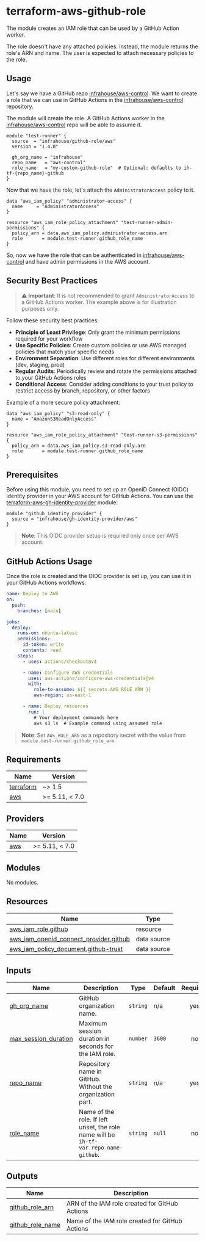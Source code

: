# terraform-aws-github-role
The module creates an IAM role that can be used by a GitHub Action worker.

The role doesn't have any attached policies. Instead, the module returns the role's ARN and name.
The user is expected to attach necessary policies to the role.

## Usage

Let's say we have a GitHub repo [infrahouse/aws-control](https://github.com/infrahouse/aws-control).
We want to create a role that we can use in GitHub Actions 
in the [infrahouse/aws-control](https://github.com/infrahouse/aws-control) repository.

The module will create the role. A GitHub Actions worker 
in the [infrahouse/aws-control](https://github.com/infrahouse/aws-control) repo will be able to assume it.
```hcl
module "test-runner" {
  source  = "infrahouse/github-role/aws"
  version = "1.4.0"

  gh_org_name = "infrahouse"
  repo_name   = "aws-control"
  role_name   = "my-custom-github-role"  # Optional: defaults to ih-tf-{repo_name}-github
}
```
Now that we have the role, let's attach the `AdministratorAccess` policy to it. 
```hcl
data "aws_iam_policy" "administrator-access" {
  name     = "AdministratorAccess"
}

resource "aws_iam_role_policy_attachment" "test-runner-admin-permissions" {
  policy_arn = data.aws_iam_policy.administrator-access.arn
  role       = module.test-runner.github_role_name
}
```

So, now we have the role that can be authenticated
 in [infrahouse/aws-control](https://github.com/infrahouse/aws-control) and have admin permissions in the AWS account.

## Security Best Practices

> **⚠️ Important**: It is not recommended to grant `AdministratorAccess` to a GitHub Actions worker.
> The example above is for illustration purposes only.

Follow these security best practices:

- **Principle of Least Privilege**: Only grant the minimum permissions required for your workflow
- **Use Specific Policies**: Create custom policies or use AWS managed policies that match your specific needs
- **Environment Separation**: Use different roles for different environments (dev, staging, prod)
- **Regular Audits**: Periodically review and rotate the permissions attached to your GitHub Actions roles
- **Conditional Access**: Consider adding conditions to your trust policy to restrict access by branch, repository, or other factors

Example of a more secure policy attachment:
```hcl
data "aws_iam_policy" "s3-read-only" {
  name = "AmazonS3ReadOnlyAccess"
}

resource "aws_iam_role_policy_attachment" "test-runner-s3-permissions" {
  policy_arn = data.aws_iam_policy.s3-read-only.arn
  role       = module.test-runner.github_role_name
}
```

## Prerequisites

Before using this module, you need to set up an OpenID Connect (OIDC) identity provider in your AWS account for GitHub Actions. You can use the [terraform-aws-gh-identity-provider](https://github.com/infrahouse/terraform-aws-gh-identity-provider) module:

```hcl
module "github_identity_provider" {
  source = "infrahouse/gh-identity-provider/aws"
}
```

> **Note**: This OIDC provider setup is required only once per AWS account.

## GitHub Actions Usage

Once the role is created and the OIDC provider is set up, you can use it in your GitHub Actions workflows:

```yaml
name: Deploy to AWS
on:
  push:
    branches: [main]

jobs:
  deploy:
    runs-on: ubuntu-latest
    permissions:
      id-token: write
      contents: read
    steps:
      - uses: actions/checkout@v4

      - name: Configure AWS credentials
        uses: aws-actions/configure-aws-credentials@v4
        with:
          role-to-assume: ${{ secrets.AWS_ROLE_ARN }}
          aws-region: us-east-1

      - name: Deploy resources
        run: |
          # Your deployment commands here
          aws s3 ls  # Example command using assumed role
```

> **Note**: Set `AWS_ROLE_ARN` as a repository secret with the value from `module.test-runner.github_role_arn`

## Requirements

| Name | Version |
|------|---------|
| <a name="requirement_terraform"></a> [terraform](#requirement\_terraform) | ~> 1.5 |
| <a name="requirement_aws"></a> [aws](#requirement\_aws) | >= 5.11, < 7.0 |

## Providers

| Name | Version |
|------|---------|
| <a name="provider_aws"></a> [aws](#provider\_aws) | >= 5.11, < 7.0 |

## Modules

No modules.

## Resources

| Name | Type |
|------|------|
| [aws_iam_role.github](https://registry.terraform.io/providers/hashicorp/aws/latest/docs/resources/iam_role) | resource |
| [aws_iam_openid_connect_provider.github](https://registry.terraform.io/providers/hashicorp/aws/latest/docs/data-sources/iam_openid_connect_provider) | data source |
| [aws_iam_policy_document.github-trust](https://registry.terraform.io/providers/hashicorp/aws/latest/docs/data-sources/iam_policy_document) | data source |

## Inputs

| Name | Description | Type | Default | Required |
|------|-------------|------|---------|:--------:|
| <a name="input_gh_org_name"></a> [gh\_org\_name](#input\_gh\_org\_name) | GitHub organization name. | `string` | n/a | yes |
| <a name="input_max_session_duration"></a> [max\_session\_duration](#input\_max\_session\_duration) | Maximum session duration in seconds for the IAM role. | `number` | `3600` | no |
| <a name="input_repo_name"></a> [repo\_name](#input\_repo\_name) | Repository name in GitHub. Without the organization part. | `string` | n/a | yes |
| <a name="input_role_name"></a> [role\_name](#input\_role\_name) | Name of the role. If left unset, the role name will be `ih-tf-var.repo_name-github`. | `string` | `null` | no |

## Outputs

| Name | Description |
|------|-------------|
| <a name="output_github_role_arn"></a> [github\_role\_arn](#output\_github\_role\_arn) | ARN of the IAM role created for GitHub Actions |
| <a name="output_github_role_name"></a> [github\_role\_name](#output\_github\_role\_name) | Name of the IAM role created for GitHub Actions |
